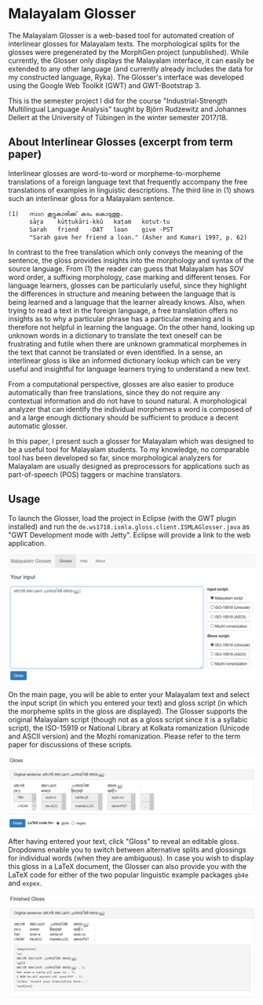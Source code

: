 # Malayalam Glosser

The Malayalam Glosser is a web-based tool for automated creation of interlinear glosses for Malayalam texts. The morphological splits for the glosses were pregenerated by the MorphGen project (unpublished). While currently, the Glosser only displays the Malayalam interface, it can easily be extended to any other language (and currently already includes the data for my constructed language, Ryka). The Glosser's interface was developed using the Google Web Toolkit (GWT) and GWT-Bootstrap 3.

This is the semester project I did for the course "Industrial-Strength Multilingual Language Analysis" taught by Björn Rudzewitz and Johannes Dellert at the University of Tübingen in the winter semester 2017/18.

## About Interlinear Glosses (excerpt from term paper)

Interlinear glosses are word-to-word or morpheme-to-morpheme translations of a foreign language text that frequently accompany the free translations of examples in linguistic descriptions. The third line in (1) shows such an interlinear gloss for a Malayalam sentence.

```
(1)   സാറ കൂട്ടുകാരിക്ക് കടം കൊടുത്തു.
      sāṟa    kūṭṭukāri-kkŭ   kaṭaṁ   koṭut-tu
      Sarah   friend   -DAT   loan    give -PST
      "Sarah gave her friend a loan." (Asher and Kumari 1997, p. 62)
```

In contrast to the free translation which only conveys the meaning of the sentence, the gloss provides insights into the morphology and syntax of the source language. From (1) the reader can guess that Malayalam has SOV word order, a suffixing morphology, case marking and different tenses. For language learners, glosses can be particularly useful, since they highlight the differences in structure and meaning between the language that is being learned and a language that the learner already knows. Also, when trying to read a text in the foreign language, a free translation offers no insights as to why a particular phrase has a particular meaning and is therefore not helpful in learning the language. On the other hand, looking up unknown words in a dictionary to translate the text oneself can be frustrating and futile when there are unknown grammatical morphemes in the text that cannot be translated or even identified. In a sense, an interlinear gloss is like an informed dictionary lookup which can be very useful and insightful for language learners trying to understand a new text.

From a computational perspective, glosses are also easier to produce automatically than free translations, since they do not require any contextual information and do not have to sound natural. A morphological analyzer that can identify the individual morphemes a word is composed of and a large enough dictionary should be sufficient to produce a decent automatic glosser.

In this paper, I present such a glosser for Malayalam which was designed to be a useful tool for Malayalam students. To my knowledge, no comparable tool has been developed so far, since morphological analyzers for Malayalam are usually designed as preprocessors for applications such as part-of-speech (POS) taggers or machine translators.

## Usage

To launch the Glosser, load the project in Eclipse (with the GWT plugin installed) and run the `de.ws1718.ismla.gloss.client.ISMLAGlosser.java` as "GWT Development mode with Jetty". Eclipse will provide a link to the web application.

![Main page of the Malayalam Glosser](paper/mal-glosser-1.png)

On the main page, you will be able to enter your Malayalam text and select the input script (in which you entered your text) and gloss script (in which the morpheme splits in the gloss are displayed). The Glosser supports the original Malayalam script (though not as a gloss script since it is a syllabic script), the ISO-15919 or National Library at Kolkata romanization (Unicode and ASCII version) and the Mozhi romanization. Please refer to the term paper for discussions of these scripts.

![Editable gloss](paper/mal-glosser-2.png)

After having entered your text, click "Gloss" to reveal an editable gloss. Dropdowns enable you to switch between alternative splits and glossings for individual words (when they are ambiguous). In case you wish to display this gloss in a LaTeX document, the Glosser can also provide you with the LaTeX code for either of the two popular linguistic example packages `gb4e` and `expex`.

![LaTeX code](paper/mal-glosser-3.png)

